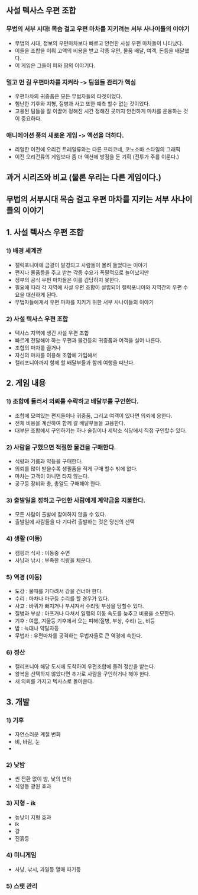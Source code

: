 
## 사설 텍사스 우편 조합

### 무법의 서부 시대! 목숨 걸고 우편 마차를 지키려는 서부 사나이들의 이야기
- 무법의 시대, 정보의 우편마차보다 빠르고 안전한 사설 우편 마차들이 나타났다. 
- 이들을 조합을 이뤄 고액의 비용을 받고 각종 우편, 물품 배달, 여객, 돈등을 배달했다. 
- 이 게임은 그들이 피와 땀의 이야기다. 

### 멀고 먼 길 우편마차를 지켜라 -> 팀원들 관리가 핵심
- 우편마차의 귀중품은 모든 무법자들의 타겟이었다. 
- 험난한 기후와 지형, 질병과 사고 또한 예측 할수 없는 것이었다. 
- 고용된 팀들을 잘 이끌어 정해진 시간 정해진 곳까지 안전하게 마차를 운용하는 것이 중요하다.

### 애니메이션 풍의 새로운 게임 -> 액션을 더하다.
- 리얼한 이전에 오리건 트레일류와는 다른 프리코네, 코노소바 스타일의 그래픽 
- 이전 오리건류의 게임보다 좀 더 액션에 방점을 둔 기획 (전투가 주를 이룬다.) 

## 과거 시리즈와 비교 (물론 우리는 다른 게임이다.)





## 무법의 서부시대 목숨 걸고 우편 마차를 지키는 서부 사나이들의 이야기
## 1. 사설 텍사스 우편 조합
### 1) 배경 세계관
- 캘릭포니아에 금광이 발경되고 사람들이 몰려 들었다는 이야기
- 편지나 물품등을 주고 받는 각종 수요가 폭팔적으로 늘어났지만
- 정부의 공식 우편 마차들은 이를 감당하지 못한다.
- 필요에 따라 각 지역에 사설 우편 조합이 설립되어 캘릭포니아와 지역간의 우편 수요을 대신하게 된다.
- 무법자들에게서 우편 마차를 지키기 위한 서부 사나이들의 이야기

### 2) 사설 텍사스 우편 조합
- 텍사스 지역에 생긴 사설 우편 조합
- 빠르게 전달해야 하는 우편과 물건등의 귀중품과 여객을 실어 나른다.
- 조합의 마차를 끌거나 
- 자신의 마차를 이용해 조합에 가입해서 
- 캘리포니아까지 함께 할 배달부들과 함께 여행을 떠난다. 

## 2. 게임 내용
### 1) 조합에 들러서 의뢰를 수락하고 배달부를 구인한다. 
- 조합에 모여있는 편지들이나 귀중품, 그리고 여객이 있다면 의뢰에 응한다. 
- 전체 비용을 계산하여 함께 갈 배달부들을 고용한다.
- 대부분 조합에서 구인하기는 하나 술집이나 세탁소 식당에서 직접 구인할수 있다. 

### 2) 사람을 구했으면 적절한 물건을 구매한다. 
- 식량과 기름과 약등을 구매한다. 
- 의뢰를 많이 받을수록 생필품을 적게 구매 할수 밖에 없다. 
- 마차는 고객이 아니면 타지 않는다. 
- 공구등 장비와 총, 총알도 구매해야 한다. 

### 3) 출발일을 정하고 구인한 사람에게 계약금을 지불한다.
- 모든 사람이 출발에 참여하지 않을 수 있다. 
- 출발일에 사람들을 다 기다려 출발하는 것은 당신의 선택

### 4) 생활 (이동)
- 캠핑과 식사 : 이동중 수면
- 사냥과 낚시 : 부족한 식량을 체운다.

### 5) 역경 (이동)
- 도강 : 물때를 기다려서 강을 건너야 한다.  
- 수리 : 마차나 마구등 수리를 할 경우가 있다. 
- 사고 : 바퀴가 빠지거나 부셔져서 수리및 부상을 당할수 있다.
- 질병과 부상 : 아프거나 다쳐서 일행의 이동 속도를 늦추고 비용을 소모한다.
- 기후 : 여름, 겨울등 기후에서 오는 피해(질병, 부상, 수리) 눈, 비등 
- 밤 : 늑대나 약탈자등
- 무법자 : 우편마차를 공격하는 무법자들로 큰 역경에 속한다. 

### 6) 정산
- 캘리포니아 해당 도시에 도착하여 우편조합에 들려 정산을 받는다. 
- 왕복을 선택하지 않았다면 추가로 사람을 구인하거나 해야 한다. 
- 새 의뢰를 가지고 텍사스로 돌아온다.

## 3. 개발
### 1) 기후
- 자연스러운 계절 변화
- 비, 바람, 눈
- 
### 2) 낮밤
- 씬 전환 없이 밤, 낯의 변화 
- 석양등 광원 효과

### 3) 지형 - ik
- 높낮이 지형 효과 
- ik
- 강
- 진흙등 

### 4) 미니게임
- 사냥, 낚시, 과일등 열매 따기등
  
### 5) 스탯 관리



